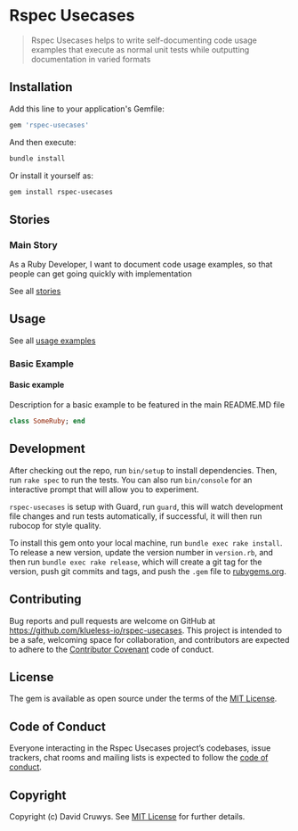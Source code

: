 # Rspec Usecases

> Rspec Usecases helps to write self-documenting code usage examples that execute as normal unit tests while outputting documentation in varied formats

## Installation

Add this line to your application's Gemfile:

```ruby
gem 'rspec-usecases'
```

And then execute:

```bash
bundle install
```

Or install it yourself as:

```bash
gem install rspec-usecases
```

## Stories

### Main Story

As a Ruby Developer, I want to document code usage examples, so that people can get going quickly with implementation

See all [stories](./STORIES.md)

## Usage

See all [usage examples](./USAGE.md)

### Basic Example

#### Basic example

Description for a basic example to be featured in the main README.MD file

```ruby
class SomeRuby; end
```

## Development

After checking out the repo, run `bin/setup` to install dependencies. Then, run `rake spec` to run the tests. You can also run `bin/console` for an interactive prompt that will allow you to experiment.

`rspec-usecases` is setup with Guard, run `guard`, this will watch development file changes and run tests automatically, if successful, it will then run rubocop for style quality.

To install this gem onto your local machine, run `bundle exec rake install`. To release a new version, update the version number in `version.rb`, and then run `bundle exec rake release`, which will create a git tag for the version, push git commits and tags, and push the `.gem` file to [rubygems.org](https://rubygems.org).

## Contributing

Bug reports and pull requests are welcome on GitHub at https://github.com/klueless-io/rspec-usecases. This project is intended to be a safe, welcoming space for collaboration, and contributors are expected to adhere to the [Contributor Covenant](http://contributor-covenant.org) code of conduct.

## License

The gem is available as open source under the terms of the [MIT License](https://opensource.org/licenses/MIT).

## Code of Conduct

Everyone interacting in the Rspec Usecases project’s codebases, issue trackers, chat rooms and mailing lists is expected to follow the [code of conduct](https://github.com/klueless-io/rspec-usecases/blob/master/CODE_OF_CONDUCT.md).

## Copyright

Copyright (c) David Cruwys. See [MIT License](LICENSE.txt) for further details.
